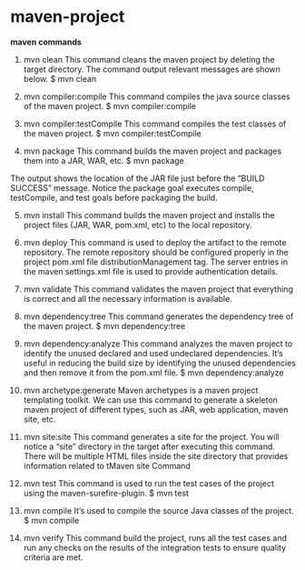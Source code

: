 # maven-project

**maven commands**

1. mvn clean
This command cleans the maven project by deleting the target directory. The command output relevant messages are shown below.
$ mvn clean

2. mvn compiler:compile
This command compiles the java source classes of the maven project.
$ mvn compiler:compile

3. mvn compiler:testCompile
This command compiles the test classes of the maven project.
$ mvn compiler:testCompile

4. mvn package
This command builds the maven project and packages them into a JAR, WAR, etc.
$ mvn package

The output shows the location of the JAR file just before the “BUILD SUCCESS” message. Notice the package goal executes compile, testCompile, and test goals before packaging the build.

5. mvn install
This command builds the maven project and installs the project files (JAR, WAR, pom.xml, etc) to the local repository.

6. mvn deploy
This command is used to deploy the artifact to the remote repository. The remote repository should be configured properly in the project pom.xml file distributionManagement tag. The server entries in the maven settings.xml file is used to provide authentication details.

7. mvn validate
This command validates the maven project that everything is correct and all the necessary information is available.

8. mvn dependency:tree
This command generates the dependency tree of the maven project.
$ mvn dependency:tree

9. mvn dependency:analyze
This command analyzes the maven project to identify the unused declared and used undeclared dependencies. It’s useful in reducing the build size by identifying the unused dependencies and then remove it from the pom.xml file.
$ mvn dependency:analyze

10. mvn archetype:generate
Maven archetypes is a maven project templating toolkit. We can use this command to generate a skeleton maven project of different types, such as JAR, web application, maven site, etc.

11. mvn site:site
This command generates a site for the project. You will notice a “site” directory in the target after executing this command. There will be multiple HTML files inside the site directory that provides information related to tMaven site Command

12. mvn test
This command is used to run the test cases of the project using the maven-surefire-plugin.
$ mvn test

13. mvn compile
It’s used to compile the source Java classes of the project.
$ mvn compile

14. mvn verify
This command build the project, runs all the test cases and run any checks on the results of the integration tests to ensure quality criteria are met.


